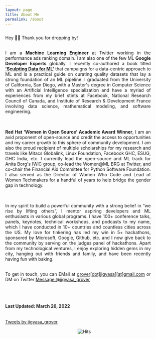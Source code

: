 ```yaml
---
layout: page
title: About Me
permalink: /about
---
```


<div class="column leftcol" style="text-align:justify;padding-right:40px">

Hey 👋🏻 Thank you for dropping by! 

</br>
I am a <b>Machine Learning Engineer</b> at Twitter working in the performance ads ranking domain. I am also one of the few ML <b>Google Developer Experts</b> globally. I recently co-authored a book titled <b><a href="https://www.amazon.com/Sculpting-Data-ML-Machine-Learning-ebook/dp/B08RN47C5T/">'Sculpting Data for ML'</a></b> that campaigns for a data-centric approach to ML and is a practical guide on curating quality datasets that lay a strong foundation of an ML pipeline. I graduated from the University of California, San Diego, with a Master's degree in Computer Science with an Artificial Intelligence specialization and have a myriad of experiences from my brief stints at Facebook, National Research Council of Canada, and Institute of Research & Development France involving data science, mathematical modeling, and software engineering.

</br></br>
<b>Red Hat 'Women in Open Source' Academic Award Winner</b>, I am an avid proponent of open-source and credit the access to opportunities and my career growth to this sphere of community development. I am also the proud recipient of multiple scholarships for my research and travels like Mitacs Globalink, Linux Foundation, Facebook GHC, ESUG, GHC India, etc. I currently lead the open-source and ML track for Anita Borg's IWiC group, co-lead the Women@ML BRG at Twitter, and co-chair the Financial Aid Committee for Python Software Foundation. I also served as the Director of Women Who Code and Lead of Women Techmakers for a handful of years to help bridge the gender gap in technology. 

</br></br>
In my spirit to build a powerful community with a strong belief in &ldquo;we rise by lifting others&rdquo;, I mentor aspiring developers and ML enthusiasts in various global programs. I have 100+ conference talks, panels, keynotes, technical workshops, and podcasts to my name, which I have conducted in 10+ countries and countless cities across the US. My love for tinkering has led my win in 5+ hackathons, sponsored by Microsoft, Google, Github, etc. and I now give back to the community by serving on the judges panel of hackathons. Apart from my technological ventures, I enjoy exploring hidden gems in my city, hanging out with friends and family, and have been recently having fun with baking.

</br>To get in touch, you can EMail at <a href="mailto:grover.jigyasa1@gmail.com" target="_blank">grover[dot]jigyasa1[at]gmail.com</a> or DM on Twitter <a href="https://twitter.com/messages/compose?recipient_id=3180367712&text=Hi%20Jigyasa!" class="twitter-dm-button" data-screen-name="@jigyasa_grover" data-size=large>Message @jigyasa_grover</a>

<br> <br>

<h4> Last Updated: March 26, 2022 </h4>

</div>

<div class="column rightcol">

<a class="twitter-timeline" data-width="600" data-height="900" href="https://twitter.com/jigyasa_grover?ref_src=twsrc%5Etfw">Tweets by jigyasa_grover</a> <script async src="https://platform.twitter.com/widgets.js" charset="utf-8"></script>

</div>


<center> <img src="https://hitcounter.pythonanywhere.com/count/tag.svg" alt="Hits"> </center>
